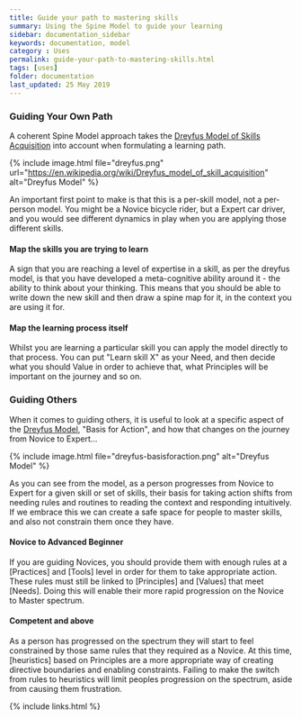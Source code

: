 ```yaml
---
title: Guide your path to mastering skills
summary: Using the Spine Model to guide your learning
sidebar: documentation_sidebar
keywords: documentation, model
category : Uses
permalink: guide-your-path-to-mastering-skills.html
tags: [uses]
folder: documentation
last_updated: 25 May 2019
---
```


### Guiding Your Own Path

A coherent Spine Model approach takes the [Dreyfus Model of Skills Acquisition](https://en.wikipedia.org/wiki/Dreyfus_model_of_skill_acquisition) into account when formulating a learning path.

{% include image.html file="dreyfus.png" url="https://en.wikipedia.org/wiki/Dreyfus_model_of_skill_acquisition" alt="Dreyfus Model" %}

An important first point to make is that this is a per-skill model, not a per-person model. You might be a Novice bicycle rider, but a Expert car driver, and you would see different dynamics in play when you are applying those different skills.

#### Map the skills you are trying to learn
A sign that you are reaching a level of expertise in a skill, as per the dreyfus model, is that you have developed a meta-cognitive ability around it - the ability to think about your thinking. This means that you should be able to write down the new skill and then draw a spine map for it, in the context you are using it for.

#### Map the learning process itself
Whilst you are learning a particular skill you can apply the model directly to that process. You can put "Learn skill X" as your Need, and then decide what you should Value in order to achieve that, what Principles will be important on the journey and so on.

### Guiding Others

When it comes to guiding others, it is useful to look at a specific aspect of the [Dreyfus Model](https://en.wikipedia.org/wiki/Dreyfus_model_of_skill_acquisition), "Basis for Action", and how that changes on the journey from Novice to Expert... 

{% include image.html file="dreyfus-basisforaction.png" alt="Dreyfus Model" %}

As you can see from the model, as a person progresses from Novice to Expert for a given skill or set of skills, their basis for taking action shifts from needing rules and routines to reading the context and responding intuitively. If we embrace this we can create a safe space for people to master skills, and also not constrain them once they have.

#### Novice to Advanced Beginner
If you are guiding Novices, you should provide them with enough rules at a [Practices] and [Tools] level in order for them to take appropriate action. These rules must still be linked to [Principles] and [Values] that meet [Needs]. Doing this will enable their more rapid progression on the Novice to Master spectrum.

#### Competent and above
As a person has progressed on the spectrum they will start to feel constrained by those same rules that they required as a Novice. At this time, [heuristics] based on Principles are a more appropriate way of creating directive boundaries and enabling constraints. Failing to make the switch from rules to heuristics will limit peoples progression on the spectrum, aside from causing them frustration.

{% include links.html %}
